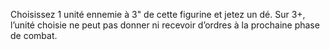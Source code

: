 Choisissez 1 unité ennemie à 3" de cette figurine et jetez un dé. Sur 3+, l’unité choisie 
ne peut pas donner ni recevoir d’ordres à la prochaine phase de combat.